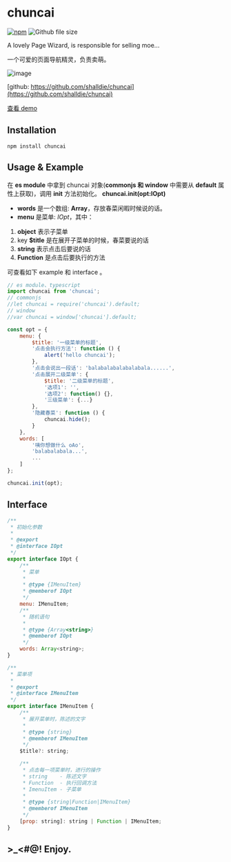 # chuncai

[![npm](https://img.shields.io/npm/v/chuncai.svg)](https://www.npmjs.com/package/chuncai) ![Github file size](https://img.shields.io/github/size/shalldie/chuncai/dist/chuncai.js.svg)

A lovely Page Wizard, is responsible for selling moe...

一个可爱的页面导航精灵，负责卖萌。

![image](https://raw.githubusercontent.com/shalldie/chuncai/master/GIF.gif)

[github: https://github.com/shalldie/chuncai](https://github.com/shalldie/chuncai)

[查看 demo](https://shalldie.github.io/demos/chuncai/index.html)

## Installation

    npm install chuncai

## Usage & Example

在 **es module** 中拿到 chuncai 对象(**commonjs 和 window** 中需要从 **default** 属性上获取)，调用 **init** 方法初始化。
**chuncai.init(opt:IOpt)**

-   **words** 是一个数组: **Array<string>**，存放春菜闲暇时候说的话。
-   **menu** 是菜单: _IOpt_，其中：

1.  **object** 表示子菜单
2.  key **$title** 是在展开子菜单的时候，春菜要说的话
3.  **string** 表示点击后要说的话
4.  **Function** 是点击后要执行的方法

可查看如下 example 和 interface 。

```js
// es module、typescript
import chuncai from 'chuncai';
// commonjs
//let chuncai = require('chuncai').default;
// window
//var chuncai = window['chuncai'].default;

const opt = {
    menu: {
        $title: '一级菜单的标题',
        '点击会执行方法': function () {
            alert('hello chuncai');
        },
        '点击会说出一段话': 'balabalabalabalabala......',
        '点击展开二级菜单': {
            $title: '二级菜单的标题',
            '选项1': '',
            '选项2': function() {},
            '三级菜单': {...}
        },
        '隐藏春菜': function () {
            chuncai.hide();
        }
    },
    words: [
        '咦你想做什么 oAo',
        'balabalabala...',
        ...
    ]
};

chuncai.init(opt);
```

## Interface

```js
/**
 * 初始化参数
 *
 * @export
 * @interface IOpt
 */
export interface IOpt {
    /**
     * 菜单
     *
     * @type {IMenuItem}
     * @memberof IOpt
     */
    menu: IMenuItem;
    /**
     * 随机语句
     *
     * @type {Array<string>}
     * @memberof IOpt
     */
    words: Array<string>;
}

/**
 * 菜单项
 *
 * @export
 * @interface IMenuItem
 */
export interface IMenuItem {
    /**
     * 展开菜单时，陈述的文字
     *
     * @type {string}
     * @memberof IMenuItem
     */
    $title?: string;

    /**
     * 点击每一项菜单时，进行的操作
     * string    - 陈述文字
     * Function  - 执行回调方法
     * ImenuItem - 子菜单
     *
     * @type {string|Function|IMenuItem}
     * @memberof IMenuItem
     */
    [prop: string]: string | Function | IMenuItem;
}
```

## >\_<#@! Enjoy.
